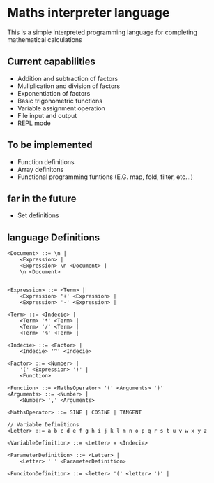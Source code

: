 # Maths interpreter language
 
This is a simple interpreted programming language for completing mathematical calculations

## Current capabilities
*	Addition and subtraction of factors
*	Muliplication and division of factors
*	Exponentiation of factors
*	Basic trigonometric functions
*	Variable assignment operation
*	File input and output
*	REPL mode

## To be implemented
* Function definitions
* Array definitons
* Functional programming funtions (E.G. map, fold, filter, etc...)

## far in the future
* Set definitions

## language Definitions

```
<Document> ::= \n |
	<Expression> |
	<Expression> \n <Document> |
	\n <Document>


<Expression> ::= <Term> |
	<Expression> '+' <Expression> |
	<Expression> '-' <Expression> |

<Term> ::= <Indecie> |
	<Term> '*' <Term> |
	<Term> '/' <Term> |
	<Term> '%' <Term> |

<Indecie> ::= <Factor> |
	<Indecie> '^' <Indecie>

<Factor> ::= <Number> |
	'(' <Expression> ')' |
	<Function>

<Function> ::= <MathsOperator> '(' <Arguments> ')'
<Arguments> ::= <Number> |
	<Number> ',' <Arguments>

<MathsOperator> ::= SINE | COSINE | TANGENT

// Variable Definitions
<Letter> ::= a b c d e f g h i j k l m n o p q r s t u v w x y z

<VariableDefinition> ::= <Letter> = <Indecie>

<ParameterDefinition> ::= <Letter> |
	<Letter> ' ' <ParameterDefinition>

<FuncitonDefinition> ::= <letter> '(' <letter> ')' |


```
